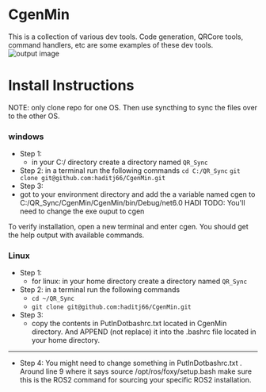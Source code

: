 

# CgenMin

This is a collection of various dev tools. Code generation, QRCore tools, command handlers, etc are some examples of these dev tools.
 ![output image](OutputImage.png)

 
# Install Instructions
NOTE: only clone repo for one OS. Then use syncthing to sync the files over to the other OS.

### windows 
- Step 1:  
   - in your C:/ directory create a directory named `QR_Sync`
- Step 2:  in a terminal run the following commands 
   `cd C:/QR_Sync`
  `git clone git@github.com:haditj66/CgenMin.git` 
-  Step 3: 
  - got to your environment directory and add the a variable named cgen to C:/QR_Sync/CgenMin/CgenMin/bin/Debug/net6.0 
HADI TODO:  You'll need to change the exe ouput to cgen

To verify installation, open a new terminal and enter cgen. You should get the help output with available commands.
 
 

### Linux

- Step 1: 
  - for linux: in your home directory create a directory named `QR_Sync` 
- Step 2:  in a terminal run the following commands 
  - `cd ~/QR_Sync` 
  - `git clone git@github.com:haditj66/CgenMin.git`
- Step 3:  
  - copy the contents in PutInDotbashrc.txt located in CgenMin directory. And APPEND (not replace) it into the .bashrc file located in your home directory.
 
 ---
- Step 4: 
 You might need to change something in PutInDotbashrc.txt . Around line 9 where it says 
 source /opt/ros/foxy/setup.bash
 make sure this is the ROS2 command for sourcing your specific ROS2 installation.
 
